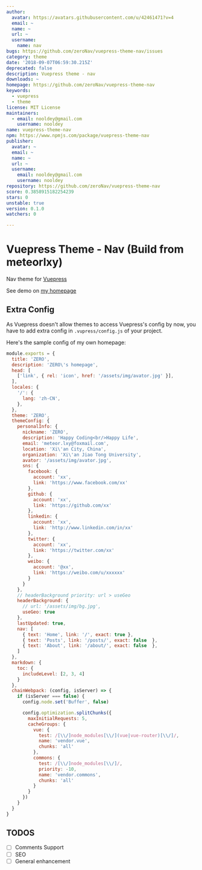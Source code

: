 ```yaml
---
author:
  avatar: https://avatars.githubusercontent.com/u/42461471?v=4
  email: ~
  name: ~
  url: ~
  username:
    name: nav
bugs: https://github.com/zeroNav/vuepress-theme-nav/issues
category: theme
date: '2018-09-07T06:59:30.215Z'
deprecated: false
description: Vuepress theme - nav
downloads: ~
homepage: https://github.com/zeroNav/vuepress-theme-nav
keywords:
  - vuepress
  - theme
license: MIT License
maintainers:
  - email: nooldey@gmail.com
    username: nooldey
name: vuepress-theme-nav
npm: https://www.npmjs.com/package/vuepress-theme-nav
publisher:
  avatar: ~
  email: ~
  name: ~
  url: ~
  username:
    email: nooldey@gmail.com
    username: nooldey
repository: https://github.com/zeroNav/vuepress-theme-nav
score: 0.3858915182254239
stars: 0
unstable: true
version: 0.1.0
watchers: 0

---
```


# Vuepress Theme - Nav (Build from meteorlxy)

Nav theme for [Vuepress](https://vuepress.vuejs.org)

See demo on [my homepage](https://zeronav.github.io)

## Extra Config

As Vuepress doesn't allow themes to access Vuepress's config by now, you have to add extra config in `.vupress/config.js` of your project.

Here's the sample config of my own homepage:

```js
module.exports = {
  title: 'ZERO',
  description: 'ZERO\'s homepage',
  head: [
    ['link', { rel: 'icon', href: '/assets/img/avator.jpg' }],
  ],
  locales: {
    '/': {
      lang: 'zh-CN',
    },
  },
  theme: 'ZERO',
  themeConfig: {
    personalInfo: {
      nickname: 'ZERO',
      description: 'Happy Coding<br/>Happy Life',
      email: 'meteor.lxy@foxmail.com',
      location: 'Xi\'an City, China',
      organization: 'Xi\'an Jiao Tong University',
      avator: '/assets/img/avator.jpg',
      sns: {
        facebook: {
          account: 'xx',
          link: 'https://www.facebook.com/xx'
        },
        github: {
          account: 'xx',
          link: 'https://github.com/xx'
        },
        linkedin: {
          account: 'xx',
          link: 'http://www.linkedin.com/in/xx'
        },
        twitter: {
          account: 'xx',
          link: 'https://twitter.com/xx'
        },
        weibo: {
          account: '@xx',
          link: 'https://weibo.com/u/xxxxxx'
        }
      }
    },
    // headerBackground priority: url > useGeo
    headerBackground: {
      // url: '/assets/img/bg.jpg',
      useGeo: true
    },
    lastUpdated: true,
    nav: [
      { text: 'Home', link: '/', exact: true },
      { text: 'Posts', link: '/posts/', exact: false  },
      { text: 'About', link: '/about/', exact: false  }, 
    ]
  },
  markdown: {
    toc: {
      includeLevel: [2, 3, 4]
    }
  },
  chainWebpack: (config, isServer) => {
    if (isServer === false) {
      config.node.set('Buffer', false)

      config.optimization.splitChunks({
        maxInitialRequests: 5,
        cacheGroups: {
          vue: {
            test: /[\\/]node_modules[\\/](vue|vue-router)[\\/]/,
            name: 'vendor.vue',
            chunks: 'all'
          },
          commons: {
            test: /[\\/]node_modules[\\/]/,
            priority: -10,
            name: 'vendor.commons',
            chunks: 'all'
          }
        }
      })
    }
  }
}
```

## TODOS

- [ ] Comments Support
- [ ] SEO
- [ ] General enhancement
